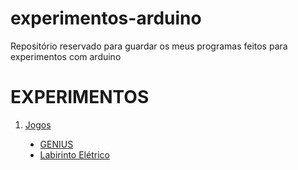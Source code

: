 # experimentos-arduino
Repositório reservado para guardar os meus programas feitos para experimentos com arduino

# EXPERIMENTOS

<div>
  <ol>
    <li><a href="https://github.com/Gustavo-A-Mendes/experimentos-arduino/tree/main/1_Experimentos/Jogos">Jogos</a></li>
    <ul type=disc>
      <li><a href="https://github.com/Gustavo-A-Mendes/experimentos-arduino/tree/main/1_Experimentos/Jogos/GENIUS">GENIUS</a></li>
      <li><a href="https://github.com/Gustavo-A-Mendes/experimentos-arduino/tree/main/1_Experimentos/Jogos/Labirinto%20Eletrico">Labirinto Elétrico</a></li>
    </ul>
  </ol>
</div>
